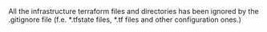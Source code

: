 All the infrastructure terraform files and directories has been ignored by the 
.gitignore file (f.e. *.tfstate files, *.tf files and other configuration ones.)

